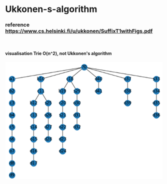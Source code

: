 # Ukkonen-s-algorithm


### reference https://www.cs.helsinki.fi/u/ukkonen/SuffixT1withFigs.pdf

 <br />


#### visualisation Trie O(n^2), not Ukkonen's algorithm

![.](https://github.com/mario11-wiet/Ukkonen-s-algorithm/blob/master/Zrzut%20ekranu%20z%202021-03-27%2019-08-37.png "Trie O(n^2)")
